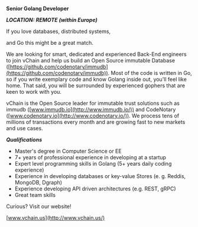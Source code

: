 **Senior Golang Developer**

***LOCATION: REMOTE (within Europe)***

If you love databases, distributed systems,

and Go this might be a great match.

We are looking for smart, dedicated and experienced Back-End engineers to join vChain and help us build an Open Source immutable Database ([https://github.com/codenotary/immudb](https://github.com/codenotary/immudb)). Most of the code is written in Go, so if you write exemplary code and know Golang inside out, you&#39;ll feel like home. That said, you will be surrounded by experienced gophers that are keen to work with you.

vChain is the Open Source leader for immutable trust solutions such as immudb ([www.immudb.io](http://www.immudb.io/)) and CodeNotary ([www.codenotary.io](http://www.codenotary.io/)). We process tens of millions of transactions every month and are growing fast to new markets and use cases.

***Qualifications***

* Master&#39;s degree in Computer Science or EE
* 7+ years of professional experience in developing at a startup
* Expert level programming skills in Golang (5+ years daily coding experience)
* Experience in developing databases or key-value Stores (e. g. Reddis, MongoDB, Dgraph)
* Experience developing API driven architectures (e.g. REST, gRPC)
* Great team skills

Curious? Visit our website!

[www.vchain.us](http://www.vchain.us/)

